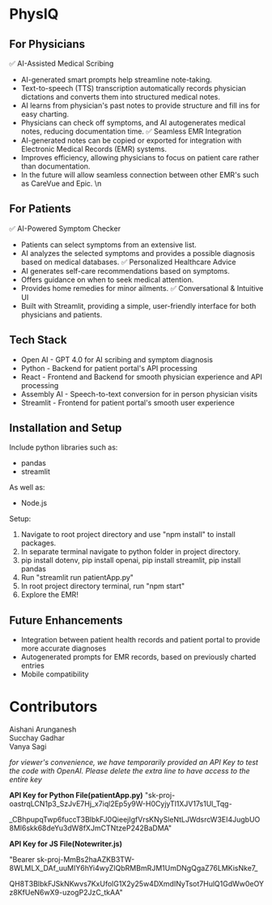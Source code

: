 # PhysIQ
## For Physicians
✅ AI-Assisted Medical Scribing
- AI-generated smart prompts help streamline note-taking.
- Text-to-speech (TTS) transcription automatically records physician dictations and converts them into structured medical notes.
- AI learns from physician's past notes to provide structure and fill ins for easy charting.
- Physicians can check off symptoms, and AI autogenerates medical notes, reducing documentation time.
✅ Seamless EMR Integration
- AI-generated notes can be copied or exported for integration with Electronic Medical Records (EMR) systems.
- Improves efficiency, allowing physicians to focus on patient care rather than documentation.
- In the future will allow seamless connection between other EMR's such as CareVue and Epic.
\n
## For Patients
✅ AI-Powered Symptom Checker
- Patients can select symptoms from an extensive list.
- AI analyzes the selected symptoms and provides a possible diagnosis based on medical databases.
✅ Personalized Healthcare Advice
- AI generates self-care recommendations based on symptoms.
- Offers guidance on when to seek medical attention.
- Provides home remedies for minor ailments.
✅ Conversational & Intuitive UI
- Built with Streamlit, providing a simple, user-friendly interface for both physicians and patients.

## Tech Stack
- Open AI - GPT 4.0 for AI scribing and symptom diagnosis
- Python - Backend for patient portal's API processing
- React - Frontend and Backend for smooth physician experience and API processing
- Assembly AI - Speech-to-text conversion for in person physician visits
- Streamlit - Frontend for patient portal's smooth user experience

## Installation and Setup
Include python libraries such as:
- pandas
- streamlit

As well as:
- Node.js

Setup:
1. Navigate to root project directory and use "npm install" to install packages.
2. In separate terminal navigate to python folder in project directory.
3. pip install dotenv, pip install openai, pip install streamlit, pip install pandas
4. Run "streamlit run patientApp.py"
5. In root project directory terminal, run "npm start"
6. Explore the EMR!

## Future Enhancements
- Integration between patient health records and patient portal to provide more accurate diagnoses
- Autogenerated prompts for EMR records, based on previously charted entries
- Mobile compatibility

# Contributors
Aishani Arunganesh  
Succhay Gadhar  
Vanya Sagi  


*for viewer's convenience, we have temporarily provided an API Key to test the code with OpenAI. Please delete the extra line to have access to the entire key*  

**API Key for Python File(patientApp.py)**
"sk-proj-oastrqLCN1p3_SzJvE7Hj_x7iql2Ep5y9W-H0CyjyTl1XJV17s1Ul_Tqg-

_CBhpupqTwp6fuccT3BlbkFJ0QieejIgfVrsKNySleNtLJWdsrcW3EI4JugbUO8Ml6skk68deYu3dW8fXJmCTNtzeP242BaDMA"

**API Key for JS File(Notewriter.js)**

"Bearer sk-proj-MmBs2haAZKB3TW-8WLMLX_DAf_uuMIY6hYi4wyZIQbRMBmRJM1UmDNgQgaZ76LMKisNke7_

QH8T3BlbkFJSkNKwvs7KxUfolG1X2y25w4DXmdINyTsot7HulQ1GdWw0eOYz8KfUeN6wX9-uzogP2JzC_tkAA"
